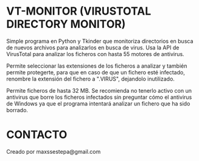 <H1>VT-MONITOR (VIRUSTOTAL DIRECTORY MONITOR)</H1>

Simple programa en Python y Tkinder que monitoriza directorios en busca de nuevos archivos para analizarlos en busca de virus.
Usa la API de VirusTotal para analizar los ficheros con hasta 55 motores de antivirus.

Permite seleccionar las extensiones de los ficheros a analizar y también permite protegerte, para que en caso de que un fichero esté infectado, renombre la extensión del fichero a ".VIRUS", dejandolo inutilizado.

Permite ficheros de hasta 32 MB.
Se recomienda no tenerlo activo con un antivirus que borre los ficheros infectados sin preguntar cómo el antivirus de Windows ya que el programa intentará analizar un fichero que ha sido borrado.

<H1>CONTACTO</H1>
Creado por maxssestepa@gmail.com
